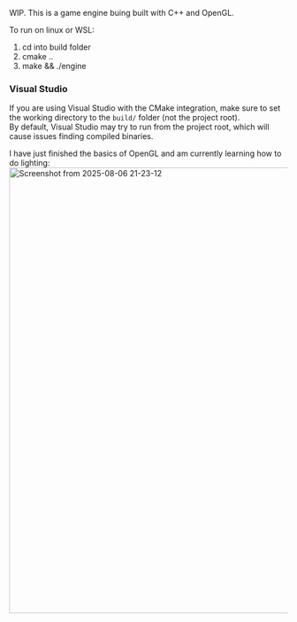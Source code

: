 WIP. 
This is a game engine buing built with C++ and OpenGL.

To run on linux or WSL:
1. cd into build folder  
2. cmake ..  
3. make && ./engine   

### Visual Studio
If you are using Visual Studio with the CMake integration, make sure to set the working directory to the `build/` folder (not the project root).  
By default, Visual Studio may try to run from the project root, which will cause issues finding compiled binaries.  


I have just finished the basics of OpenGL and am currently learning how to do lighting:
<img width="1001" height="805" alt="Screenshot from 2025-08-06 21-23-12" src="https://github.com/user-attachments/assets/19cde3bb-4c7b-4be8-9c18-2ba575f9231f" />
